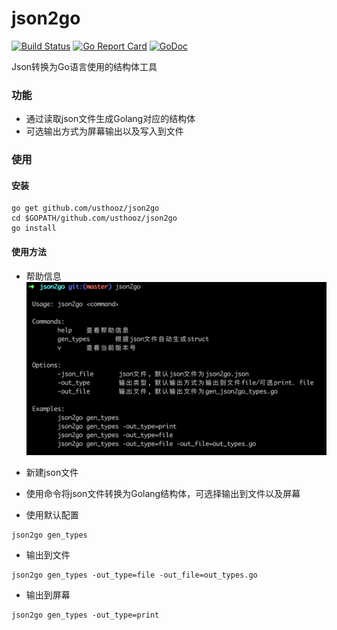 # json2go
[![Build Status](https://travis-ci.org/usth/json2go.svg?branch=master)](https://travis-ci.org/usthooz/json2go)
[![Go Report Card](https://goreportcard.com/badge/github.com/usthooz/json2go)](https://goreportcard.com/report/github.com/usthooz/json2go)
[![GoDoc](http://godoc.org/github.com/usthooz/json2go?status.svg)](http://godoc.org/github.com/usthooz//json2go)

Json转换为Go语言使用的结构体工具

### 功能
- 通过读取json文件生成Golang对应的结构体
- 可选输出方式为屏幕输出以及写入到文件

### 使用

#### 安装
```
go get github.com/usthooz/json2go
cd $GOPATH/github.com/usthooz/json2go
go install
```

#### 使用方法
- 帮助信息
![帮助](./example/img/1.png)

- 新建json文件
- 使用命令将json文件转换为Golang结构体，可选择输出到文件以及屏幕
- 使用默认配置

```
json2go gen_types
```
- 输出到文件

```
json2go gen_types -out_type=file -out_file=out_types.go
```

- 输出到屏幕

```
json2go gen_types -out_type=print
```